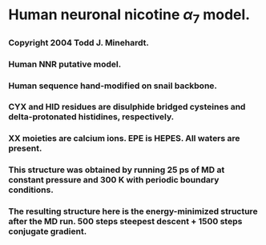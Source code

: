 # Human neuronal nicotine $\alpha_{7}$ model.

### Copyright 2004 Todd J. Minehardt.

### Human NNR putative model.

### Human sequence hand-modified on snail backbone.

### CYX and HID residues are disulphide bridged cysteines and delta-protonated histidines, respectively. 

### XX moieties are calcium ions. EPE is HEPES. All waters are present.

### This structure was obtained by running 25 ps of MD at constant pressure and 300 K with periodic boundary conditions. 

### The resulting structure here is the energy-minimized structure after the MD run. 500 steps steepest descent + 1500 steps conjugate gradient.

